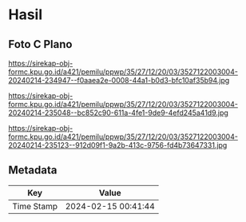 # Hasil

## Foto C Plano

https://sirekap-obj-formc.kpu.go.id/a421/pemilu/ppwp/35/27/12/20/03/3527122003004-20240214-234947--f0aaea2e-0008-44a1-b0d3-bfc10af35b94.jpg

https://sirekap-obj-formc.kpu.go.id/a421/pemilu/ppwp/35/27/12/20/03/3527122003004-20240214-235048--bc852c90-611a-4fe1-9de9-4efd245a41d9.jpg

https://sirekap-obj-formc.kpu.go.id/a421/pemilu/ppwp/35/27/12/20/03/3527122003004-20240214-235123--912d09f1-9a2b-413c-9756-fd4b73647331.jpg


## Metadata

| Key        | Value               |
| ---------- | ------------------- |
| Time Stamp | 2024-02-15 00:41:44 |



